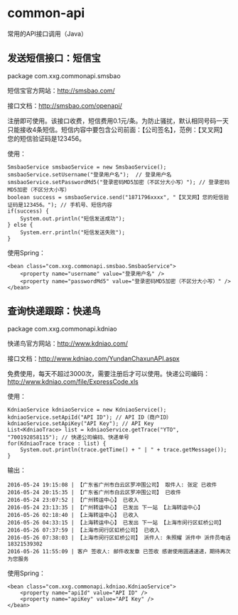 # common-api
常用的API接口调用（Java）

## 发送短信接口：短信宝
package com.xxg.commonapi.smsbao

短信宝官方网站：http://smsbao.com/

接口文档：http://smsbao.com/openapi/

注册即可使用。该接口收费，短信费用0.1元/条。为防止骚扰，默认相同号码一天只能接收4条短信。短信内容中要包含公司前面：【公司签名】，范例：【叉叉网】您的短信验证码是123456。

使用：
```
SmsbaoService smsbaoService = new SmsbaoService();
smsbaoService.setUsername("登录用户名");  // 登录用户名
smsbaoService.setPasswordMd5("登录密码MD5加密（不区分大小写）"); // 登录密码MD5加密（不区分大小写）
boolean success = smsbaoService.send("1871796xxxx", "【叉叉网】您的短信验证码是123456。"); // 手机号、短信内容
if(success) {
	System.out.println("短信发送成功");
} else {
	System.err.println("短信发送失败");
}
```
使用Spring：
```
<bean class="com.xxg.commonapi.smsbao.SmsbaoService">
	<property name="username" value="登录用户名" />
	<property name="passwordMd5" value="登录密码MD5加密（不区分大小写）" />
</bean>
```

## 查询快递跟踪：快递鸟
package com.xxg.commonapi.kdniao

快递鸟官方网站：http://www.kdniao.com/

接口文档：http://www.kdniao.com/YundanChaxunAPI.aspx

免费使用，每天不超过3000次，需要注册后才可以使用。快递公司编码：http://www.kdniao.com/file/ExpressCode.xls

使用：
```
KdniaoService kdniaoService = new KdniaoService();
kdniaoService.setApiId("API ID"); // API ID（商户ID）
kdniaoService.setApiKey("API Key"); // API Key
List<KdniaoTrace> list = kdniaoService.getTrace("YTO", "700192858115"); // 快递公司编码、快递单号
for(KdniaoTrace trace : list) {
	System.out.println(trace.getTime() + " | " + trace.getMessage());
}
```
输出：
```
2016-05-24 19:15:08 | 【广东省广州市白云区罗冲围公司】 取件人: 张定 已收件
2016-05-24 20:15:35 | 【广东省广州市白云区罗冲围公司】 已收件
2016-05-24 23:07:52 | 【广州转运中心】 已收入
2016-05-24 23:13:35 | 【广州转运中心】 已发出 下一站 【上海转运中心】
2016-05-26 02:18:40 | 【上海转运中心】 已收入
2016-05-26 04:33:15 | 【上海转运中心】 已发出 下一站 【上海市闵行区虹桥公司】
2016-05-26 07:37:59 | 【上海市闵行区虹桥公司】 已收入
2016-05-26 07:38:03 | 【上海市闵行区虹桥公司】 派件人: 朱照耀 派件中 派件员电话18321539302
2016-05-26 11:55:09 | 客户 签收人: 邮件收发章 已签收 感谢使用圆通速递，期待再次为您服务
```
使用Spring：
```
<bean class="com.xxg.commonapi.kdniao.KdniaoService">
	<property name="apiId" value="API ID" />
	<property name="apiKey" value="API Key" />
</bean>
```